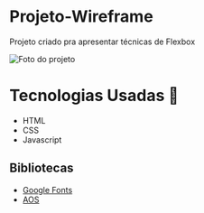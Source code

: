 # Projeto-Wireframe
Projeto criado pra apresentar técnicas de Flexbox

<img src="https://user-images.githubusercontent.com/85140172/197430938-903fb533-6b2e-4aa0-b22c-f9f7cefec707.png" alt="Foto do projeto">

# Tecnologias Usadas 🚀

 <ul>
    <li>HTML</li>
    <li>CSS</li>
    <li>Javascript</li>
 </ul>

 ## Bibliotecas

<ul>
   <li><a href="https://fonts.google.com/">Google Fonts</a></li>
    <li><a href="https://michalsnik.github.io/aos/">AOS</a></li>
 </ul>




